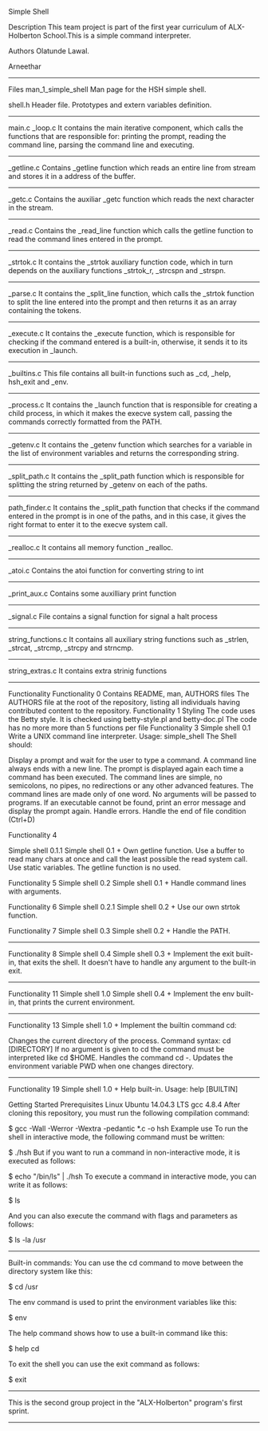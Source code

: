 Simple Shell

Description
This team project is part of the first year curriculum of ALX-Holberton School.This is a simple command interpreter.

Authors
Olatunde Lawal.

Arneethar

***************************************************************
Files
man_1_simple_shell
Man page for the HSH simple shell.

shell.h
Header file. Prototypes and extern variables definition.
*****************************************************************
main.c
_loop.c
It contains the main iterative component, which calls the functions that are responsible for: printing the prompt, reading the command line, parsing the command line and executing.
************************************************************************

_getline.c
Contains _getline function which reads an entire line from stream and stores it in a address of the buffer.
*************************************************************************
_getc.c
Contains the auxiliar _getc function which reads the next character in the stream.
**************************************************************************
_read.c
Contains the _read_line function which calls the getline function to read the command lines entered in the prompt.
****************************************************************************
_strtok.c
It contains the _strtok auxiliary function code, which in turn depends on the auxiliary functions _strtok_r, _strcspn and _strspn.
*******************************************************************************
_parse.c
It contains the _split_line function, which calls the _strtok function to split the line entered into the prompt and then returns it as an array containing the tokens.
*******************************************************************************
_execute.c
It contains the _execute function, which is responsible for checking if the command entered is a built-in, otherwise, it sends it to its execution in _launch.
*******************************************************************************
_builtins.c
This file contains all built-in functions such as _cd, _help, hsh_exit and _env.
*******************************************************************************
_process.c
It contains the _launch function that is responsible for creating a child process, in which it makes the execve system call, passing the commands correctly formatted from the PATH.
******************************************************************************
_getenv.c
It contains the _getenv function which searches for a variable in the list of environment variables and returns the corresponding string.
****************************************************************************
_split_path.c
It contains the _split_path function which is responsible for splitting the string returned by _getenv on each of the paths.
***************************************************************************
path_finder.c
It contains the _split_path function that checks if the command entered in the prompt is in one of the paths, and in this case, it gives the right format to enter it to the execve system call.
*******************************************************************************
_realloc.c
It contains all memory function _realloc.
*************************************************************************
_atoi.c
Contains the atoi function for converting string to int
******************************************************************

_print_aux.c
Contains some auxilliary print function
*************************************************************************
_signal.c
File contains a signal function for signal a halt process
******************************************************************************
string_functions.c
It contains all auxiliary string functions such as _strlen, _strcat, _strcmp, _strcpy and strncmp.
*******************************************************************************

string_extras.c
It contains extra strinig functions
*************************************************************************

Functionality
Functionality 0
Contains README, man, AUTHORS files The AUTHORS file at the root of the repository, listing all individuals having contributed content to the repository.
Functionality 1
Styling The code uses the Betty style. It is checked using betty-style.pl and betty-doc.pl The code has no more more than 5 functions per file
Functionality 3
Simple shell 0.1 Write a UNIX command line interpreter.
Usage: simple_shell The Shell should:

Display a prompt and wait for the user to type a command. A command line always ends with a new line. The prompt is displayed again each time a command has been executed. The command lines are simple, no semicolons, no pipes, no redirections or any other advanced features. The command lines are made only of one word. No arguments will be passed to programs. If an executable cannot be found, print an error message and display the prompt again. Handle errors. Handle the end of file condition (Ctrl+D)

Functionality 4

Simple shell 0.1.1 Simple shell 0.1 +
Own getline function. Use a buffer to read many chars at once and call the least possible the read system call. Use static variables. The getline function is no used.

Functionality 5
Simple shell 0.2 Simple shell 0.1 +
Handle command lines with arguments.

Functionality 6
Simple shell 0.2.1 Simple shell 0.2 +
Use our own strtok function.

Functionality 7
Simple shell 0.3 Simple shell 0.2 +
Handle the PATH.

*******************************************************************
Functionality 8
Simple shell 0.4 Simple shell 0.3 +
Implement the exit built-in, that exits the shell. It doesn't have to handle any argument to the built-in exit.
********************************************************************
Functionality 11
Simple shell 1.0 Simple shell 0.4 +
Implement the env built-in, that prints the current environment.
********************************************************************
Functionality 13
Simple shell 1.0 +
Implement the builtin command cd:

Changes the current directory of the process. Command syntax: cd [DIRECTORY] If no argument is given to cd the command must be interpreted like cd $HOME. Handles the command cd -. Updates the environment variable PWD when one changes directory.
**************************************************************************
Functionality 19
Simple shell 1.0 +
Help built-in. Usage: help [BUILTIN]

Getting Started
Prerequisites
Linux Ubuntu 14.04.3 LTS
gcc 4.8.4
After cloning this repository, you must run the following compilation command:

$ gcc -Wall -Werror -Wextra -pedantic *.c -o hsh
Example use
To run the shell in interactive mode, the following command must be written:

$ ./hsh
But if you want to run a command in non-interactive mode, it is executed as follows:

$ echo "/bin/ls" | ./hsh
To execute a command in interactive mode, you can write it as follows:


$ ls

And you can also execute the command with flags and parameters as follows:


$ ls -la /usr
****************************************************************************
Built-in commands:
You can use the cd command to move between the directory system like this:


$ cd /usr

The env command is used to print the environment variables like this:


$ env

The help command shows how to use a built-in command like this:


$ help cd

To exit the shell you can use the exit command as follows:


$ exit


**************************************************
This is the second group project in the "ALX-Holberton" program's first sprint.

**************************************************